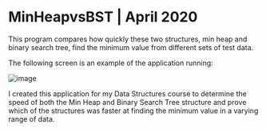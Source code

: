 # MinHeapvsBST | April 2020
This program compares how quickly these two structures, min heap and binary search tree, find the minimum value from different sets of test data.

The following screen is an example of the application running:

![image](https://user-images.githubusercontent.com/60588691/173165921-3f845896-5889-460e-bc93-567fcf834d8f.png)

I created this application for my Data Structures course to determine the speed of both the Min Heap and Binary Search Tree structure and prove which of the structures was faster at finding the minimum value in a varying range of data.
